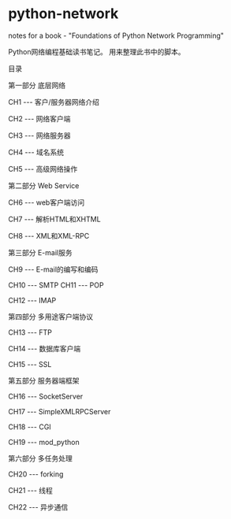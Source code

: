 # python-network
notes for a book - "Foundations of Python Network Programming"

Python网络编程基础读书笔记。
用来整理此书中的脚本。


目录

第一部分 底层网络

CH1 --- 客户/服务器网络介绍

CH2 --- 网络客户端

CH3 --- 网络服务器

CH4 --- 域名系统

CH5 --- 高级网络操作

第二部分 Web Service

CH6 --- web客户端访问

CH7 --- 解析HTML和XHTML

CH8 --- XML和XML-RPC

第三部分 E-mail服务

CH9 --- E-mail的编写和编码

CH10 --- SMTP
CH11 --- POP

CH12 --- IMAP

第四部分 多用途客户端协议

CH13 --- FTP

CH14 --- 数据库客户端

CH15 --- SSL

第五部分 服务器端框架

CH16 --- SocketServer

CH17 --- SimpleXMLRPCServer

CH18 --- CGI

CH19 --- mod_python

第六部分 多任务处理

CH20 --- forking

CH21 --- 线程

CH22 --- 异步通信



















